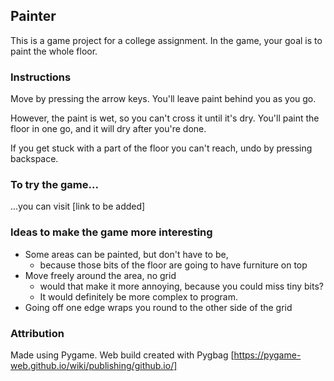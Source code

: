 ## Painter
This is a game project for a college assignment. In the game, your goal is to paint the whole floor. 

### Instructions
Move by pressing the arrow keys. You'll leave paint behind you as you go. 

However, the paint is wet, so you can't cross it until it's dry. You'll paint the floor in one go, and it will dry after you're done. 

If you get stuck with a part of the floor you can't reach, undo by pressing backspace. 

### To try the game...
...you can visit [link to be added]

### Ideas to make the game more interesting
- Some areas can be painted, but don't have to be,
  - because those bits of the floor are going to have furniture on top
- Move freely around the area, no grid
  - would that make it more annoying, because you could miss tiny bits?
  - It would definitely be more complex to program.
- Going off one edge wraps you round to the other side of the grid

### Attribution
Made using Pygame.
Web build created with Pygbag [https://pygame-web.github.io/wiki/publishing/github.io/]